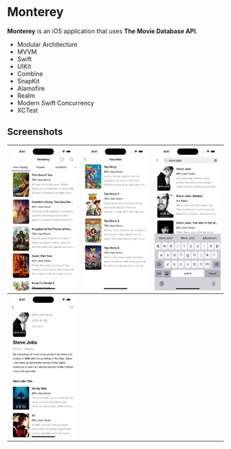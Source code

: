 # Monterey

**Monterey** is an iOS application that uses **The Movie Database API**.

- Modular Architecture
- MVVM
- Swift
- UIKit
- Combine
- SnapKit
- Alamofire
- Realm
- Modern Swift Concurrency
- XCTest

## Screenshots

| <img src="Screenshots/Movies.png"> | <img src="Screenshots/Favorites.png"> | <img src="Screenshots/MovieSearch.png"> |
|--|--|--| 
| <img src="Screenshots/MovieDetails.png"> |
